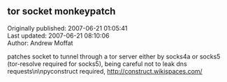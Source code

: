 ## tor socket monkeypatch  
Originally published: 2007-06-21 01:05:41  
Last updated: 2007-06-21 08:10:06  
Author: Andrew Moffat  
  
patches socket to tunnel through a tor server either by socks4a or socks5 (tor-resolve required for socks5), being careful not to leak dns requests\n\npyconstruct required, http://construct.wikispaces.com/